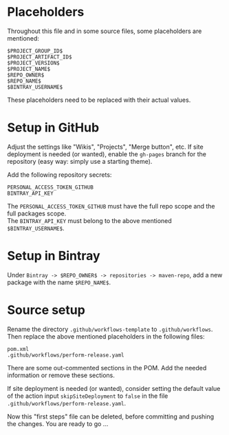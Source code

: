 # Placeholders

Throughout this file and in some source files, some placeholders are mentioned:

	$PROJECT_GROUP_ID$
	$PROJECT_ARTIFACT_ID$
	$PROJECT_VERSION$
	$PROJECT_NAME$
	$REPO_OWNER$
	$REPO_NAME$
	$BINTRAY_USERNAME$

These placeholders need to be replaced with their actual values.

# Setup in GitHub

Adjust the settings like "Wikis", "Projects", "Merge button", etc.
If site deployment is needed (or wanted), enable the `gh-pages` branch for the repository (easy way: simply use a starting theme).

Add the following repository secrets:

	PERSONAL_ACCESS_TOKEN_GITHUB
	BINTRAY_API_KEY

The `PERSONAL_ACCESS_TOKEN_GITHUB` must have the full repo scope and the full packages scope.</br>
The `BINTRAY_API_KEY` must belong to the above mentioned `$BINTRAY_USERNAME$`.

# Setup in Bintray

Under `Bintray -> $REPO_OWNER$ -> repositories -> maven-repo`, add a new package with the name `$REPO_NAME$`.


# Source setup

Rename the directory `.github/workflows-template` to `.github/workflows`.
Then replace the above mentioned placeholders in the following files:

	pom.xml
	.github/workflows/perform-release.yaml

There are some out-commented sections in the POM. Add the needed information or remove these sections.<br>

If site deployment is needed (or wanted), consider setting the default value of the action input `skipSiteDeployment` to `false` in the file `.github/workflows/perform-release.yaml`.

Now this "first steps" file can be deleted, before committing and pushing the changes. You are ready to go ...
